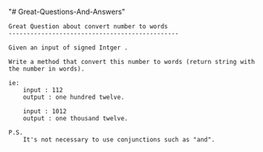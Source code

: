 "# Great-Questions-And-Answers" 
	
	Great Question about convert number to words
	-----------------------------------------------

    Given an input of signed Intger .

	Write a method that convert this number to words (return string with the number in words). 

	ie:
		input : 112
		output : one hundred twelve. 

		input : 1012
		output : one thousand twelve. 
		
	P.S.
		It's not necessary to use conjunctions such as "and".

